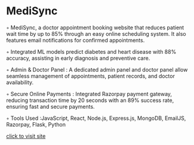 # MediSync
 
◦ MediSync, a doctor appointment booking website that reduces patient wait time by up to 85% through an easy online
 scheduling system. It also features email notifications for confirmed appointments.
 
 ◦ Integrated ML models predict diabetes and heart disease with 88% accuracy, assisting in early diagnosis and
 preventive care.
 
 ◦ Admin & Doctor Panel : A dedicated admin panel and doctor panel allow seamless management of appointments,
 patient records, and doctor availability.
 
 ◦ Secure Online Payments : Integrated Razorpay payment gateway, reducing transaction time by 20 seconds with an
 89% success rate, ensuring fast and secure payments.
 
 ◦ Tools Used :JavaScript, React, Node.js, Express.js, MongoDB, EmailJS, Razorpay, Flask, Python


[click to visit site](https://medisync-frontend.onrender.com/)
